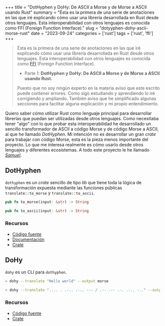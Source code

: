 +++
title = "DotHyphen y DoHy: De ASCII a Morse y de Morse a ASCII usando Rust"
summary = "Ésta es la primera de una serie de anotaciones en las que iré explicando cómo usar una librería desarrollada en Rust desde otros lenguajes. Esta interoperabilidad con otros lenguajes es conocida como FFI (Foreign Function Interface)."
slug = "dotyyphen-dohy-ascii-morse-rust"
date = "2023-09-24"
categories = ['rust']
tags = ['rust', 'ffi']
+++

> Ésta es la primera de una serie de anotaciones en las que iré explicando cómo usar una librería desarrollada en Rust desde otros lenguajes. Esta interoperabilidad con otros lenguajes es conocida como [FFI](https://en.wikipedia.org/wiki/Foreign_function_interface) (Foreign Function Interface).
>
> * Parte 1: __DotHyphen y DoHy: De ASCII a Morse y de Morse a ASCII usando Rust.__
>
> Puesto que no soy ningún experto en la materia aviso que este escrito puede contener errores. Como sigo estudiando y aprendiendo lo iré corrigiendo y ampliando. También aviso que he simplificado algunas secciones para facilitar alguna explicación y mi propio entendimiento.

Quiero saber cómo utilizar Rust como lenguaje principal para desarrollar librerías que puedan ser utilizadas desde otros lenguajes. Como necesitaba tener "algo" con lo que probar esta interoperabilidad he desarrollado un sencillo transformador de ASCII a código Morse y de código Morse a ASCII, al que he llamado _DotHyphen_. Mi intención no es desarrollar un gran _crate_ para trabajar con código Morse, esta es la pieza menos importante del proyecto. Lo que me interesa realmente es cómo usarlo desde otros lenguajes y diferentes ecosistemas. A todo este proyecto le he llamado [_Samuel_](https://github.com/isfegu/samuel/).

## DotHyphen

`dothyphen` es un _crate_ sencillo de tipo _lib_ que tiene toda la lógica de transformación expuesta mediante las funciones públicas `translate::to_morse` y `translate::to_ascii`.

```rust
pub fn to_morse(input: &str) -> String
```

```rust
pub fn to_ascii(input: &str) -> String
```

### Recursos

* [Código fuente](https://github.com/isfegu/samuel/tree/main/dothyphen)
* [Documentación](https://docs.rs/dothyphen/latest/dothyphen/)
* [Crate](https://crates.io/crates/dothyphen)

## DoHy

`dohy` es un CLI para `dothyphen`.

```bash
~ dohy --translate "Hello world" --output morse
```

```bash
~ dohy --translate ".... . .-.. .-.. --- / .-- --- .-. .-.. -.." --output ascii
```

### Recursos

* [Código fuente](https://github.com/isfegu/samuel/tree/main/dohy)
* [Crate](https://crates.io/crates/dohy)

